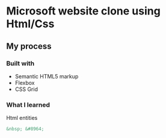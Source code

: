 # Microsoft website clone using Html/Css

## My process

### Built with

- Semantic HTML5 markup
- Flexbox
- CSS Grid


### What I learned

Html entities
```html
&nbsp; &#8964;

```